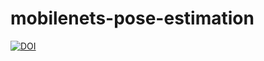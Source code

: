 # mobilenets-pose-estimation

[![DOI](https://zenodo.org/badge/doi/10.5281/zenodo.18914.svg)](http://dx.doi.org/10.5281/zenodo.18914)
